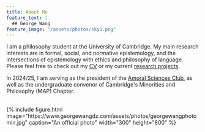 ```yaml
---
title: About Me
feature_text: |
  ## George Wang
feature_image: "/assets/photos/sky1.png"
---
```

I am a philosophy student at the University of Cambridge. My main research interests are in formal, social, and normative epistemology, and the intersections of epistemology with ethics and philosophy of language. Please feel free to check out my [CV](https://www.georgewangdz.com/assets/cv.pdf "CV") or my current [research projects](https://www.georgewangdz.com/research "research projects").

In 2024/25, I am serving as the president of the [Amoral Sciences Club](https://www.amoralsciences.com "Amoral Sciences Club"), as well as the undergraduate convenor of Cambridge's Minorities and Philosophy (MAP) Chapter.

<br>
{% include figure.html image="https://www.georgewangdz.com/assets/photos/georgewangphotomin.jpg" caption="An official photo" width="300" height="800" %}
<br>
<br>

